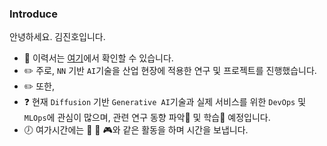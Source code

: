 ### Introduce
안녕하세요. 김진호입니다. 

* :pencil: 이력서는 [여기](https://violet0929.github.io)에서 확인할 수 있습니다.
* :pencil2: 주로, ```NN``` 기반 ```AI```기술을 산업 현장에 적용한 연구 및 프로젝트를 진행했습니다.
* :pencil2: 또한, 
* :question: 현재 ```Diffusion``` 기반 ```Generative AI```기술과 실제 서비스를 위한 ```DevOps``` 및 ```MLOps```에 관심이 많으며, 관련 연구 동향 파악:page_facing_up: 및 학습:book: 예정입니다.
* :clock7: 여가시간에는 :musical_note: :walking: :video_game:와 같은 활동을 하며 시간을 보냅니다.
